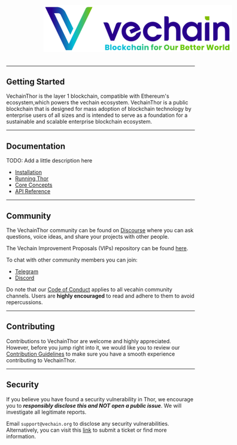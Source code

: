 <p align="center">
  <a href="https://www.vechain.org/vechainthor/">
    <picture style="padding: 80px;">
        <source srcset="docs/assets/banner-dark-mode.png"  media="(prefers-color-scheme: dark)" >
        <img src="docs/assets/banner-light-mode.png" style="padding: 20px;">
    </picture>
  </a>
</p>

---

## Getting Started
VechainThor is the layer 1 blockchain, compatible with Ethereum's ecosystem,which powers the vechain ecosystem. VechainThor is a public blockchain that is designed for mass adoption of blockchain technology by enterprise users of all sizes and is intended to serve as a foundation for a sustainable and scalable enterprise blockchain ecosystem.

___

## Documentation

TODO: Add a little description here

- [Installation](./docs/installation.md) 
- [Running Thor](./docs/running-thor.md)
- [Core Concepts](https://docs.vechain.org/core-concepts)
- [API Reference](https://mainnet.blue.dev.node.vechain.org)

---

## Community

The VechainThor community can be found on [Discourse](https://vechain.discourse.group/) where you can ask questions, voice ideas, and share your projects with other people.

The Vechain Improvement Proposals (VIPs) repository can be found [here](https://github.com/vechain/VIPs).

To chat with other community members you can join:
- [Telegram](https://t.me/VechainDevCommunity)
- [Discord](https://t.me/VeChainDevCommunity)

Do note that our [Code of Conduct](./docs/CODE_OF_CONDUCT.md) applies to all vecahin community channels. Users are **highly encouraged** to read and adhere to them to avoid repercussions.

---

## Contributing

Contributions to VechainThor are welcome and highly appreciated. However, before you jump right into it, we would like you to review our [Contribution Guidelines](./docs/CONTRIBUTING.md) to make sure you have a smooth experience contributing to VechainThor.

---

## Security

If you believe you have found a security vulnerability in Thor, we encourage you to **_responsibly disclose this and NOT open a public issue_**. We will investigate all legitimate reports.

Email `support@vechain.org` to disclose any security vulnerabilities. Alternatively, you can visit this [link](https://support.vechain.org/support/tickets/new) to submit a ticket or find more information.
